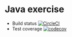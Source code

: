 # Java exercise

- Build status [![CircleCI](https://circleci.com/gh/hauviptt97/ExerciseJava_Array.svg?style=svg)](https://circleci.com/gh/hauviptt97/ExerciseJava_Array)
- Test coverage [![codecov](https://codecov.io/gh/hauviptt97/ExerciseJava_Array/branch/master/graph/badge.svg)](https://codecov.io/gh/hauviptt97/ExerciseJava_Array)